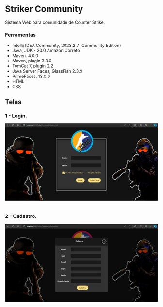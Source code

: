 # Striker Community

Sistema Web para comunidade de Counter Strike.

### Ferramentas
- Intellij IDEA Community, 2023.2.7 (Community Edition)
- Java, JDK - 20.0 Amazon Correto
- Maven. 4.0.0
- Maven, plugin 3.3.0
- TomCat 7, plugin 2.2
- Java Server Faces, GlassFish 2.3.9
- PrimeFaces, 13.0.0
- HTML
- CSS

## Telas

### 1 - Login.
<div>
<img align="center"
<img src="\screens\login.png" />
</div>

#

### 2 - Cadastro.
<div>
<img align="center"
<img src="\screens\cadastro.png" />
</div>

#
